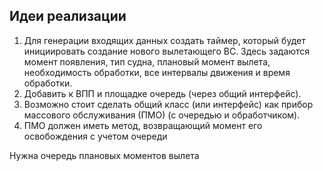 ﻿## Идеи реализации

1. Для генерации входящих данных создать таймер, который будет инициировать создание нового 
   вылетающего ВС. Здесь задаются момент появления, тип судна, плановый момент вылета, 
    необходимость обработки, все интервалы движения и время обработки.
2. Добавить к ВПП и площадке очередь (через общий интерфейс).
3. Возможно стоит сделать общий класс (или интерфейс) как прибор массового обслуживания (ПМО)
   (с очередью и обработчиком).
4. ПМО должен иметь метод, возвращающий момент его освобождения с учетом очереди

 Нужна очередь плановых моментов вылета